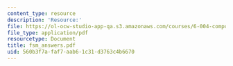 ```yaml
---
content_type: resource
description: 'Resource:'
file: https://ol-ocw-studio-app-qa.s3.amazonaws.com/courses/6-004-computation-structures-spring-2017/560b3f7afaf7aab61c31d3763c4b6670_fsm_answers.pdf
file_type: application/pdf
resourcetype: Document
title: fsm_answers.pdf
uid: 560b3f7a-faf7-aab6-1c31-d3763c4b6670
---
```

